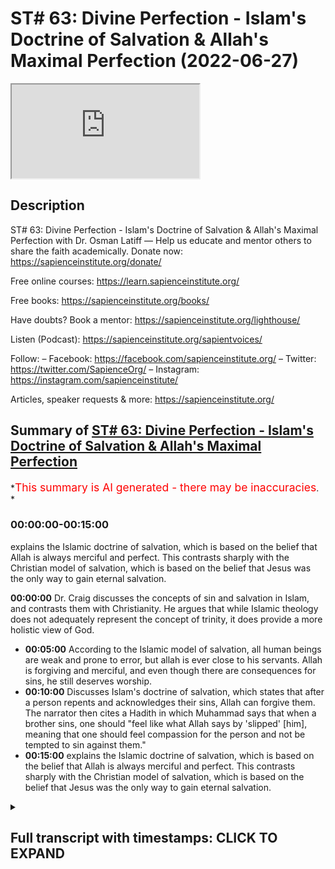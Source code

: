 # ST# 63: Divine Perfection - Islam's Doctrine of Salvation & Allah's Maximal Perfection (2022-06-27)

<iframe loading='lazy' allow='autoplay' src='https://www.youtube.com/embed/Nv7ek29NEo4'></iframe>

## Description

ST# 63: Divine Perfection - Islam's Doctrine of Salvation & Allah's Maximal Perfection with Dr. Osman Latiff
—
Help us educate and mentor others to share the faith academically.
Donate now: <https://sapienceinstitute.org/donate/>

Free online courses: <https://learn.sapienceinstitute.org/>

Free books: <https://sapienceinstitute.org/books/>

Have doubts? Book a mentor: <https://sapienceinstitute.org/lighthouse/>

Listen (Podcast): <https://sapienceinstitute.org/sapientvoices/>

Follow:
– Facebook: <https://facebook.com/sapienceinstitute.org/>
– Twitter: <https://twitter.com/SapienceOrg/>
– Instagram: <https://instagram.com/sapienceinstitute/>

Articles, speaker requests & more: <https://sapienceinstitute.org/>

## Summary of [ST# 63: Divine Perfection - Islam's Doctrine of Salvation & Allah's Maximal Perfection](https://www.youtube.com/watch?v=Nv7ek29NEo4)

*<span style="color:red; font-size:125%">This summary is AI generated - there may be inaccuracies</span>. *

### <a onclick="modifyYTiframeseektime('0')">00:00:00-00:15:00</a>

 explains the Islamic doctrine of salvation, which is based on the belief that Allah is always merciful and perfect. This contrasts sharply with the Christian model of salvation, which is based on the belief that Jesus was the only way to gain eternal salvation.

**<a onclick="modifyYTiframeseektime('0')">00:00:00</a>**  Dr. Craig discusses the concepts of sin and salvation in Islam, and contrasts them with Christianity. He argues that while Islamic theology does not adequately represent the concept of trinity, it does provide a more holistic view of God.

* **<a onclick="modifyYTiframeseektime('300')">00:05:00</a>** According to the Islamic model of salvation, all human beings are weak and prone to error, but allah is ever close to his servants. Allah is forgiving and merciful, and even though there are consequences for sins, he still deserves worship.
* **<a onclick="modifyYTiframeseektime('600')">00:10:00</a>** Discusses Islam's doctrine of salvation, which states that after a person repents and acknowledges their sins, Allah can forgive them. The narrator then cites a Hadith in which Muhammad says that when a brother sins, one should "feel like what Allah says by 'slipped' [him], meaning that one should feel compassion for the person and not be tempted to sin against them."
* **<a onclick="modifyYTiframeseektime('900')">00:15:00</a>**  explains the Islamic doctrine of salvation, which is based on the belief that Allah is always merciful and perfect. This contrasts sharply with the Christian model of salvation, which is based on the belief that Jesus was the only way to gain eternal salvation.

<details><summary><h2>Full transcript with timestamps: CLICK TO EXPAND</h2></summary>

<a onclick="modifyYTiframeseektime('6')">0:00:06</a> assalamu alaikum welcome to  
<a onclick="modifyYTiframeseektime('7')">0:00:07</a> sapientholdist drastic we're going  
<a onclick="modifyYTiframeseektime('9')">0:00:09</a> through my book divine perfection  
<a onclick="modifyYTiframeseektime('11')">0:00:11</a> christianity and islam on sin and  
<a onclick="modifyYTiframeseektime('13')">0:00:13</a> salvation  
<a onclick="modifyYTiframeseektime('15')">0:00:15</a> now dr craig's arguments presented in  
<a onclick="modifyYTiframeseektime('17')">0:00:17</a> his website and in his work against  
<a onclick="modifyYTiframeseektime('20')">0:00:20</a> islamic theism focus on a few different  
<a onclick="modifyYTiframeseektime('22')">0:00:22</a> areas one of them is to do with the idea  
<a onclick="modifyYTiframeseektime('25')">0:00:25</a> that god being maximally omniscient  
<a onclick="modifyYTiframeseektime('26')">0:00:26</a> all-knowing and therefore he isolates  
<a onclick="modifyYTiframeseektime('28')">0:00:28</a> the idea of trinity as represented in  
<a onclick="modifyYTiframeseektime('30')">0:00:30</a> the quran and says while this is not a  
<a onclick="modifyYTiframeseektime('33')">0:00:33</a> fair representation of trinity as  
<a onclick="modifyYTiframeseektime('35')">0:00:35</a> understood by christians and we've gone  
<a onclick="modifyYTiframeseektime('37')">0:00:37</a> through the verses that he isolates  
<a onclick="modifyYTiframeseektime('40')">0:00:40</a> looking at them very closely and clearly  
<a onclick="modifyYTiframeseektime('42')">0:00:42</a> remember by the way on this point allah  
<a onclick="modifyYTiframeseektime('44')">0:00:44</a> says  
<a onclick="modifyYTiframeseektime('46')">0:00:46</a> don't say three or trinity  
<a onclick="modifyYTiframeseektime('48')">0:00:48</a> the verse in fact is a full sweep  
<a onclick="modifyYTiframeseektime('51')">0:00:51</a> against all conceptions of tree  
<a onclick="modifyYTiframeseektime('54')">0:00:54</a> trinitarianism or trinity or tritheism  
<a onclick="modifyYTiframeseektime('56')">0:00:56</a> or any kind of versions of that and of  
<a onclick="modifyYTiframeseektime('58')">0:00:58</a> course much has been developed in  
<a onclick="modifyYTiframeseektime('60')">0:01:00</a> christian history throughout the  
<a onclick="modifyYTiframeseektime('62')">0:01:02</a> centuries so when allah says  
<a onclick="modifyYTiframeseektime('65')">0:01:05</a> don't say three it's a full sweep  
<a onclick="modifyYTiframeseektime('67')">0:01:07</a> against any conception  
<a onclick="modifyYTiframeseektime('70')">0:01:10</a> before then now and even perhaps  
<a onclick="modifyYTiframeseektime('72')">0:01:12</a> tomorrow about a trinitarian  
<a onclick="modifyYTiframeseektime('74')">0:01:14</a> tri-theistic model of god that's the  
<a onclick="modifyYTiframeseektime('77')">0:01:17</a> first thing to remember but secondly  
<a onclick="modifyYTiframeseektime('79')">0:01:19</a> we've gone through the verses that he  
<a onclick="modifyYTiframeseektime('82')">0:01:22</a> isolates and he things are a reflection  
<a onclick="modifyYTiframeseektime('85')">0:01:25</a> of a misconceived notion of the trinity  
<a onclick="modifyYTiframeseektime('88')">0:01:28</a> in the quran the second argument of  
<a onclick="modifyYTiframeseektime('91')">0:01:31</a> william lane craig and other  
<a onclick="modifyYTiframeseektime('94')">0:01:34</a> missionaries like him  
<a onclick="modifyYTiframeseektime('96')">0:01:36</a> focuses on the concept of of salvation  
<a onclick="modifyYTiframeseektime('99')">0:01:39</a> of soteriology about the cause of  
<a onclick="modifyYTiframeseektime('101')">0:01:41</a> salvation in in islam that he believes  
<a onclick="modifyYTiframeseektime('104')">0:01:44</a> is insufficient inadequate in  
<a onclick="modifyYTiframeseektime('106')">0:01:46</a> representing god's maximal holiness now  
<a onclick="modifyYTiframeseektime('109')">0:01:49</a> of course we've contrasted this with the  
<a onclick="modifyYTiframeseektime('110')">0:01:50</a> christian model of both hama theology  
<a onclick="modifyYTiframeseektime('114')">0:01:54</a> which is the concept of sin and then the  
<a onclick="modifyYTiframeseektime('116')">0:01:56</a> question of salvation and christianity  
<a onclick="modifyYTiframeseektime('117')">0:01:57</a> through atonement models that sought to  
<a onclick="modifyYTiframeseektime('119')">0:01:59</a> make sense of what um you know what what  
<a onclick="modifyYTiframeseektime('123')">0:02:03</a> happened between god and adam and how  
<a onclick="modifyYTiframeseektime('125')">0:02:05</a> they had an effect on us as human beings  
<a onclick="modifyYTiframeseektime('126')">0:02:06</a> in terms of us and god and the rift and  
<a onclick="modifyYTiframeseektime('128')">0:02:08</a> the chasm and then of course that  
<a onclick="modifyYTiframeseektime('130')">0:02:10</a> salvific  
<a onclick="modifyYTiframeseektime('132')">0:02:12</a> figure jesus christ who comes later to  
<a onclick="modifyYTiframeseektime('134')">0:02:14</a> atone for our sins  
<a onclick="modifyYTiframeseektime('136')">0:02:16</a> and we've looked at this  
<a onclick="modifyYTiframeseektime('138')">0:02:18</a> narrative  
<a onclick="modifyYTiframeseektime('140')">0:02:20</a> conception  
<a onclick="modifyYTiframeseektime('141')">0:02:21</a> theology and theory and constructed and  
<a onclick="modifyYTiframeseektime('144')">0:02:24</a> contrasted it with the quranic outlook  
<a onclick="modifyYTiframeseektime('146')">0:02:26</a> of what happened between god  
<a onclick="modifyYTiframeseektime('149')">0:02:29</a> and adam in the first place and how this  
<a onclick="modifyYTiframeseektime('151')">0:02:31</a> has a bearing on how we perceive of  
<a onclick="modifyYTiframeseektime('153')">0:02:33</a> god's maximal holiness  
<a onclick="modifyYTiframeseektime('155')">0:02:35</a> in light of that of that salvific of  
<a onclick="modifyYTiframeseektime('157')">0:02:37</a> that or that model of salvation but  
<a onclick="modifyYTiframeseektime('159')">0:02:39</a> there is much more to be said of course  
<a onclick="modifyYTiframeseektime('161')">0:02:41</a> about this remember that one of the  
<a onclick="modifyYTiframeseektime('164')">0:02:44</a> beautiful things that we have in the  
<a onclick="modifyYTiframeseektime('165')">0:02:45</a> quran  
<a onclick="modifyYTiframeseektime('166')">0:02:46</a> is we have this idea that god of course  
<a onclick="modifyYTiframeseektime('168')">0:02:48</a> is maximally holy but also maximally  
<a onclick="modifyYTiframeseektime('171')">0:02:51</a> perfect in all all forms from allah's  
<a onclick="modifyYTiframeseektime('173')">0:02:53</a> names and attributes allah is maximally  
<a onclick="modifyYTiframeseektime('176')">0:02:56</a> perfect maximally perfect in his wisdom  
<a onclick="modifyYTiframeseektime('178')">0:02:58</a> maximum perfect in his mercy maximum  
<a onclick="modifyYTiframeseektime('180')">0:03:00</a> perfect and his new knowledge and so on  
<a onclick="modifyYTiframeseektime('182')">0:03:02</a> and so forth in all things allah is  
<a onclick="modifyYTiframeseektime('184')">0:03:04</a> maximally perfect so  
<a onclick="modifyYTiframeseektime('186')">0:03:06</a> number one we believe that the  
<a onclick="modifyYTiframeseektime('189')">0:03:09</a> christians have this model about you  
<a onclick="modifyYTiframeseektime('190')">0:03:10</a> know like anselm for example who believe  
<a onclick="modifyYTiframeseektime('192')">0:03:12</a> that the the the the sin of adam had a  
<a onclick="modifyYTiframeseektime('196')">0:03:16</a> bearing on god's honor in the sense that  
<a onclick="modifyYTiframeseektime('199')">0:03:19</a> he says that god's honor was besmirched  
<a onclick="modifyYTiframeseektime('201')">0:03:21</a> through adam's sin god was now therefore  
<a onclick="modifyYTiframeseektime('204')">0:03:24</a> um you know  
<a onclick="modifyYTiframeseektime('206')">0:03:26</a> offended of course but his honor was  
<a onclick="modifyYTiframeseektime('208')">0:03:28</a> besmirched and the only one that could  
<a onclick="modifyYTiframeseektime('210')">0:03:30</a> restore that honor back to god was the  
<a onclick="modifyYTiframeseektime('213')">0:03:33</a> the blood sacrifice of the sinless one  
<a onclick="modifyYTiframeseektime('215')">0:03:35</a> jesus christ who happens to be god  
<a onclick="modifyYTiframeseektime('217')">0:03:37</a> himself who pays the price of that sin  
<a onclick="modifyYTiframeseektime('219')">0:03:39</a> back to himself  
<a onclick="modifyYTiframeseektime('222')">0:03:42</a> now  
<a onclick="modifyYTiframeseektime('223')">0:03:43</a> what does that mean of god  
<a onclick="modifyYTiframeseektime('229')">0:03:49</a> there is nothing  
<a onclick="modifyYTiframeseektime('231')">0:03:51</a> that you can do to frustrate god in the  
<a onclick="modifyYTiframeseektime('236')">0:03:56</a> heavens or in the earth  
<a onclick="modifyYTiframeseektime('238')">0:03:58</a> there is nothing that you could do to  
<a onclick="modifyYTiframeseektime('239')">0:03:59</a> frustrate god right to have a bearing on  
<a onclick="modifyYTiframeseektime('242')">0:04:02</a> god's holiness in the in the earth or in  
<a onclick="modifyYTiframeseektime('244')">0:04:04</a> the heavens nothing that we could do as  
<a onclick="modifyYTiframeseektime('246')">0:04:06</a> human beings to do that of course god is  
<a onclick="modifyYTiframeseektime('248')">0:04:08</a> holy maximally perfect all supreme all  
<a onclick="modifyYTiframeseektime('250')">0:04:10</a> wise all magnificent  
<a onclick="modifyYTiframeseektime('252')">0:04:12</a> look at this hadith prophetic hadith but  
<a onclick="modifyYTiframeseektime('255')">0:04:15</a> the prophet said that allah said subhana  
<a onclick="modifyYTiframeseektime('257')">0:04:17</a> wa to allah  
<a onclick="modifyYTiframeseektime('258')">0:04:18</a> ibadi all my servants  
<a onclick="modifyYTiframeseektime('263')">0:04:23</a> the first of you and the last of you and  
<a onclick="modifyYTiframeseektime('265')">0:04:25</a> the human of you in the junior view if  
<a onclick="modifyYTiframeseektime('267')">0:04:27</a> all of you  
<a onclick="modifyYTiframeseektime('268')">0:04:28</a> were in the heart of the most pious one  
<a onclick="modifyYTiframeseektime('271')">0:04:31</a> of you that would not increase my  
<a onclick="modifyYTiframeseektime('273')">0:04:33</a> kingdom in anything  
<a onclick="modifyYTiframeseektime('275')">0:04:35</a> i know my servants if the first and the  
<a onclick="modifyYTiframeseektime('276')">0:04:36</a> last of you and the human and the june  
<a onclick="modifyYTiframeseektime('278')">0:04:38</a> of you were in the heart of the most  
<a onclick="modifyYTiframeseektime('280')">0:04:40</a> evil and depraved one of you that  
<a onclick="modifyYTiframeseektime('283')">0:04:43</a> wouldn't decrease my kingdom in anything  
<a onclick="modifyYTiframeseektime('286')">0:04:46</a> it has no bearing on allah and his  
<a onclick="modifyYTiframeseektime('288')">0:04:48</a> majesty and his honor the things that we  
<a onclick="modifyYTiframeseektime('290')">0:04:50</a> do it affects us and our honor the  
<a onclick="modifyYTiframeseektime('293')">0:04:53</a> things that we do which is an affront to  
<a onclick="modifyYTiframeseektime('297')">0:04:57</a> god we are the ones who are affected in  
<a onclick="modifyYTiframeseektime('299')">0:04:59</a> that not god of course god is supreme  
<a onclick="modifyYTiframeseektime('300')">0:05:00</a> and holy and remembered and the world  
<a onclick="modifyYTiframeseektime('303')">0:05:03</a> remembers him and the whole everything  
<a onclick="modifyYTiframeseektime('304')">0:05:04</a> remembers him right whatever we do for  
<a onclick="modifyYTiframeseektime('307')">0:05:07</a> him is a benefit to us but nothing that  
<a onclick="modifyYTiframeseektime('310')">0:05:10</a> we don't do has an effect on him nothing  
<a onclick="modifyYTiframeseektime('313')">0:05:13</a> has an effect on him allah is supreme  
<a onclick="modifyYTiframeseektime('315')">0:05:15</a> majestic all supreme subhana wa ta'ala  
<a onclick="modifyYTiframeseektime('318')">0:05:18</a> that's for us therefore to remember  
<a onclick="modifyYTiframeseektime('320')">0:05:20</a> but what then about the model of  
<a onclick="modifyYTiframeseektime('322')">0:05:22</a> salvation in islam we have the adamic  
<a onclick="modifyYTiframeseektime('324')">0:05:24</a> paradigm there we have the example of  
<a onclick="modifyYTiframeseektime('327')">0:05:27</a> the three people of taboo were left  
<a onclick="modifyYTiframeseektime('329')">0:05:29</a> behind and they made this kind of  
<a onclick="modifyYTiframeseektime('330')">0:05:30</a> beautiful thing happened with them and  
<a onclick="modifyYTiframeseektime('332')">0:05:32</a> allah describes how they had nobody else  
<a onclick="modifyYTiframeseektime('333')">0:05:33</a> to call upon except god himself  
<a onclick="modifyYTiframeseektime('336')">0:05:36</a> and allah allah leaned to them  
<a onclick="modifyYTiframeseektime('339')">0:05:39</a> so that they would turn to him so that's  
<a onclick="modifyYTiframeseektime('342')">0:05:42</a> that's the beautiful model of salvation  
<a onclick="modifyYTiframeseektime('344')">0:05:44</a> in islam it's allah who turns to you  
<a onclick="modifyYTiframeseektime('345')">0:05:45</a> first before you turn to him that shows  
<a onclick="modifyYTiframeseektime('348')">0:05:48</a> allah is  
<a onclick="modifyYTiframeseektime('349')">0:05:49</a> allah is ever close to his servants  
<a onclick="modifyYTiframeseektime('355')">0:05:55</a> when my servants ask you concerning me  
<a onclick="modifyYTiframeseektime('358')">0:05:58</a> then i am ever near  
<a onclick="modifyYTiframeseektime('360')">0:06:00</a> right so again it's about what is your  
<a onclick="modifyYTiframeseektime('361')">0:06:01</a> impression of the lord of the world the  
<a onclick="modifyYTiframeseektime('362')">0:06:02</a> quran says one of my servants as you  
<a onclick="modifyYTiframeseektime('364')">0:06:04</a> concerning me  
<a onclick="modifyYTiframeseektime('371')">0:06:11</a> i respond to him who calls upon me when  
<a onclick="modifyYTiframeseektime('373')">0:06:13</a> he calls upon me  
<a onclick="modifyYTiframeseektime('375')">0:06:15</a> allah is ever near to his servants right  
<a onclick="modifyYTiframeseektime('377')">0:06:17</a> then allah says so let him respond to me  
<a onclick="modifyYTiframeseektime('379')">0:06:19</a> believe me so therefore let him believe  
<a onclick="modifyYTiframeseektime('381')">0:06:21</a> and respond to so he will find guidance  
<a onclick="modifyYTiframeseektime('383')">0:06:23</a> so therefore no allah is ever near to  
<a onclick="modifyYTiframeseektime('386')">0:06:26</a> his servants allah is maximally loving  
<a onclick="modifyYTiframeseektime('390')">0:06:30</a> allah is loving towards his servants  
<a onclick="modifyYTiframeseektime('392')">0:06:32</a> right and this is reflected therefore in  
<a onclick="modifyYTiframeseektime('394')">0:06:34</a> the fact that allah is forgiving and  
<a onclick="modifyYTiframeseektime('396')">0:06:36</a> merciful now we're going to cover this  
<a onclick="modifyYTiframeseektime('397')">0:06:37</a> in fact in the next episode because  
<a onclick="modifyYTiframeseektime('399')">0:06:39</a> that's the third of craig's arguments  
<a onclick="modifyYTiframeseektime('401')">0:06:41</a> but just to stick with this argument for  
<a onclick="modifyYTiframeseektime('404')">0:06:44</a> a second about the idea that  
<a onclick="modifyYTiframeseektime('406')">0:06:46</a> the islamic model of salvation  
<a onclick="modifyYTiframeseektime('409')">0:06:49</a> compromises god's holiness what we have  
<a onclick="modifyYTiframeseektime('412')">0:06:52</a> outlined for us as an islam as a model  
<a onclick="modifyYTiframeseektime('415')">0:06:55</a> of salvation is the fact that number one  
<a onclick="modifyYTiframeseektime('417')">0:06:57</a> human beings are weak prone to error  
<a onclick="modifyYTiframeseektime('421')">0:07:01</a> right that we have failings that we have  
<a onclick="modifyYTiframeseektime('423')">0:07:03</a> temporalities we have vulnerabilities we  
<a onclick="modifyYTiframeseektime('425')">0:07:05</a> have all of these things happening in  
<a onclick="modifyYTiframeseektime('427')">0:07:07</a> our lives and what of course is  
<a onclick="modifyYTiframeseektime('429')">0:07:09</a> the quran says uh wouldn't allah know  
<a onclick="modifyYTiframeseektime('432')">0:07:12</a> about us if allah created all of us of  
<a onclick="modifyYTiframeseektime('434')">0:07:14</a> course he knows all about us  
<a onclick="modifyYTiframeseektime('440')">0:07:20</a> quran says if you disclose something in  
<a onclick="modifyYTiframeseektime('442')">0:07:22</a> yourself or make it apparent allah knows  
<a onclick="modifyYTiframeseektime('444')">0:07:24</a> of it allah is aware of it so allah  
<a onclick="modifyYTiframeseektime('446')">0:07:26</a> knows all about us and therefore allah's  
<a onclick="modifyYTiframeseektime('448')">0:07:28</a> judgment on us therefore is maximally  
<a onclick="modifyYTiframeseektime('450')">0:07:30</a> perfect  
<a onclick="modifyYTiframeseektime('451')">0:07:31</a> but allah subhanahu wa to allah still  
<a onclick="modifyYTiframeseektime('454')">0:07:34</a> even though of course there are  
<a onclick="modifyYTiframeseektime('455')">0:07:35</a> consequences and repercussions for sins  
<a onclick="modifyYTiframeseektime('458')">0:07:38</a> like for example a beautiful verse in  
<a onclick="modifyYTiframeseektime('460')">0:07:40</a> fact a beautiful narrative that shows  
<a onclick="modifyYTiframeseektime('461')">0:07:41</a> this i'll tell you the narrative  
<a onclick="modifyYTiframeseektime('463')">0:07:43</a> once in the khilafah the the ruling of  
<a onclick="modifyYTiframeseektime('466')">0:07:46</a> the second karif of islam um  
<a onclick="modifyYTiframeseektime('469')">0:07:49</a> allah be pleased with him there was a  
<a onclick="modifyYTiframeseektime('471')">0:07:51</a> man who was always with the muslims and  
<a onclick="modifyYTiframeseektime('473')">0:07:53</a> praying in the mosque with them and then  
<a onclick="modifyYTiframeseektime('475')">0:07:55</a> he absconded he was away went away for a  
<a onclick="modifyYTiframeseektime('477')">0:07:57</a> long time and omar was confused and  
<a onclick="modifyYTiframeseektime('479')">0:07:59</a> asked what has happened to the one who  
<a onclick="modifyYTiframeseektime('480')">0:08:00</a> was always with us  
<a onclick="modifyYTiframeseektime('482')">0:08:02</a> and they said well he's now  
<a onclick="modifyYTiframeseektime('484')">0:08:04</a> he engages in in a sin  
<a onclick="modifyYTiframeseektime('486')">0:08:06</a> right it's a bad sin and he's busy with  
<a onclick="modifyYTiframeseektime('488')">0:08:08</a> that sin and he keeps himself away from  
<a onclick="modifyYTiframeseektime('490')">0:08:10</a> us because he's ashamed and he's doing  
<a onclick="modifyYTiframeseektime('491')">0:08:11</a> it himself and whatever  
<a onclick="modifyYTiframeseektime('493')">0:08:13</a> and omar then says go and bring someone  
<a onclick="modifyYTiframeseektime('495')">0:08:15</a> who can write for us a scribe you can  
<a onclick="modifyYTiframeseektime('497')">0:08:17</a> write for us  
<a onclick="modifyYTiframeseektime('498')">0:08:18</a> and they called somebody and he came  
<a onclick="modifyYTiframeseektime('500')">0:08:20</a> with his pen and and his paper and he  
<a onclick="modifyYTiframeseektime('502')">0:08:22</a> began and he was ready to write and umar  
<a onclick="modifyYTiframeseektime('504')">0:08:24</a> says you're going to write these words  
<a onclick="modifyYTiframeseektime('505')">0:08:25</a> we're going to write them we're going to  
<a onclick="modifyYTiframeseektime('506')">0:08:26</a> see let's stamp it and send it then  
<a onclick="modifyYTiframeseektime('508')">0:08:28</a> we're going to see what happens  
<a onclick="modifyYTiframeseektime('509')">0:08:29</a> and norma says him write these words  
<a onclick="modifyYTiframeseektime('515')">0:08:35</a> his name to  
<a onclick="modifyYTiframeseektime('517')">0:08:37</a> this person son of that person meaning  
<a onclick="modifyYTiframeseektime('519')">0:08:39</a> it's a man-to-man situation it's not  
<a onclick="modifyYTiframeseektime('521')">0:08:41</a> like omar the leader of the muslims to  
<a onclick="modifyYTiframeseektime('523')">0:08:43</a> you you know servant of whatever it's a  
<a onclick="modifyYTiframeseektime('525')">0:08:45</a> man to man it's a we're all humans we're  
<a onclick="modifyYTiframeseektime('527')">0:08:47</a> all stuck in the same situation here or  
<a onclick="modifyYTiframeseektime('530')">0:08:50</a> in the same situation here and he says  
<a onclick="modifyYTiframeseektime('533')">0:08:53</a> write these words one of the verses you  
<a onclick="modifyYTiframeseektime('535')">0:08:55</a> open one of the opening verses  
<a onclick="modifyYTiframeseektime('537')">0:08:57</a> chapter 40 of the quran  
<a onclick="modifyYTiframeseektime('539')">0:08:59</a> in which allah says  
<a onclick="modifyYTiframeseektime('542')">0:09:02</a> it is  
<a onclick="modifyYTiframeseektime('548')">0:09:08</a> that's it stamp it seal it send it  
<a onclick="modifyYTiframeseektime('551')">0:09:11</a> what is the verse say well let's see  
<a onclick="modifyYTiframeseektime('553')">0:09:13</a> so he stamps it seals it sends it and  
<a onclick="modifyYTiframeseektime('555')">0:09:15</a> then time it reaches that man then the  
<a onclick="modifyYTiframeseektime('557')">0:09:17</a> man of course opens that letter and he  
<a onclick="modifyYTiframeseektime('559')">0:09:19</a> begins to read  
<a onclick="modifyYTiframeseektime('560')">0:09:20</a> that verse and reflect and deliberate  
<a onclick="modifyYTiframeseektime('563')">0:09:23</a> and ruminate and think contemplate on  
<a onclick="modifyYTiframeseektime('566')">0:09:26</a> that verse what is that verse saying  
<a onclick="modifyYTiframeseektime('567')">0:09:27</a> what does it mean what is it what are  
<a onclick="modifyYTiframeseektime('569')">0:09:29</a> the consequences what is all this  
<a onclick="modifyYTiframeseektime('570')">0:09:30</a> happening what does the verse say it  
<a onclick="modifyYTiframeseektime('571')">0:09:31</a> says this  
<a onclick="modifyYTiframeseektime('572')">0:09:32</a> it says allah god lord of the heavens  
<a onclick="modifyYTiframeseektime('575')">0:09:35</a> and the earth create a sustainer of all  
<a onclick="modifyYTiframeseektime('579')">0:09:39</a> he says he is  
<a onclick="modifyYTiframeseektime('581')">0:09:41</a> the forgiver of sins  
<a onclick="modifyYTiframeseektime('584')">0:09:44</a> and not just that kaabi tobe the  
<a onclick="modifyYTiframeseektime('586')">0:09:46</a> acceptor of repentance  
<a onclick="modifyYTiframeseektime('588')">0:09:48</a> and shadi  
<a onclick="modifyYTiframeseektime('590')">0:09:50</a> severe in punishment  
<a onclick="modifyYTiframeseektime('591')">0:09:51</a> surveillance punishment and it's a toll  
<a onclick="modifyYTiframeseektime('594')">0:09:54</a> whose blessings are endless  
<a onclick="modifyYTiframeseektime('596')">0:09:56</a> and  
<a onclick="modifyYTiframeseektime('598')">0:09:58</a> this nun deserve worship except him  
<a onclick="modifyYTiframeseektime('600')">0:10:00</a> and you will return back to him that's  
<a onclick="modifyYTiframeseektime('603')">0:10:03</a> it  
<a onclick="modifyYTiframeseektime('604')">0:10:04</a> and the man began to think well if i'm  
<a onclick="modifyYTiframeseektime('607')">0:10:07</a> indulging in this bad sin  
<a onclick="modifyYTiframeseektime('609')">0:10:09</a> and i know i have a lord who forgives  
<a onclick="modifyYTiframeseektime('610')">0:10:10</a> sins  
<a onclick="modifyYTiframeseektime('611')">0:10:11</a> and that if i am sincere in my  
<a onclick="modifyYTiframeseektime('613')">0:10:13</a> repentance what does it mean to be sin  
<a onclick="modifyYTiframeseektime('614')">0:10:14</a> saying your repentance number one you  
<a onclick="modifyYTiframeseektime('616')">0:10:16</a> have to have a state of khoshu  
<a onclick="modifyYTiframeseektime('619')">0:10:19</a> you have to have this state of  
<a onclick="modifyYTiframeseektime('621')">0:10:21</a> recognition consciousness of allah right  
<a onclick="modifyYTiframeseektime('625')">0:10:25</a> i'll give you one example when allah  
<a onclick="modifyYTiframeseektime('627')">0:10:27</a> tells moses musa to go to pharaoh right  
<a onclick="modifyYTiframeseektime('629')">0:10:29</a> the the ruler the despotic mass murderer  
<a onclick="modifyYTiframeseektime('633')">0:10:33</a> megalomaniac psychopathic tyrant pharaoh  
<a onclick="modifyYTiframeseektime('637')">0:10:37</a> and god says to musa moses go to him  
<a onclick="modifyYTiframeseektime('640')">0:10:40</a> is transgressed all limits you've got to  
<a onclick="modifyYTiframeseektime('643')">0:10:43</a> go and talk to him  
<a onclick="modifyYTiframeseektime('644')">0:10:44</a> now allah says something else allah says  
<a onclick="modifyYTiframeseektime('646')">0:10:46</a> fakul  
<a onclick="modifyYTiframeseektime('647')">0:10:47</a> say to him  
<a onclick="modifyYTiframeseektime('649')">0:10:49</a> right say something that means it's not  
<a onclick="modifyYTiframeseektime('650')">0:10:50</a> scripted it's something that's coming  
<a onclick="modifyYTiframeseektime('651')">0:10:51</a> from god himself as a divine  
<a onclick="modifyYTiframeseektime('654')">0:10:54</a> teaching to moses of going to pharaoh  
<a onclick="modifyYTiframeseektime('656')">0:10:56</a> with words to say to him  
<a onclick="modifyYTiframeseektime('658')">0:10:58</a> what does he tell him to say to him  
<a onclick="modifyYTiframeseektime('664')">0:11:04</a> he says go to pharaoh and tell him  
<a onclick="modifyYTiframeseektime('667')">0:11:07</a> would you pharaoh want to attain to  
<a onclick="modifyYTiframeseektime('669')">0:11:09</a> purification  
<a onclick="modifyYTiframeseektime('671')">0:11:11</a> and i will guide you to your lord and  
<a onclick="modifyYTiframeseektime('672')">0:11:12</a> you will be in awe of him  
<a onclick="modifyYTiframeseektime('675')">0:11:15</a> so it's not just that he's telling  
<a onclick="modifyYTiframeseektime('677')">0:11:17</a> pharaoh fix up stop killing people put  
<a onclick="modifyYTiframeseektime('680')">0:11:20</a> down the knives and the guns he's not  
<a onclick="modifyYTiframeseektime('682')">0:11:22</a> saying that he's saying  
<a onclick="modifyYTiframeseektime('683')">0:11:23</a> you  
<a onclick="modifyYTiframeseektime('684')">0:11:24</a> you in order for you to go back to god  
<a onclick="modifyYTiframeseektime('687')">0:11:27</a> and repent you still need that  
<a onclick="modifyYTiframeseektime('689')">0:11:29</a> you have to have that be in awe and  
<a onclick="modifyYTiframeseektime('691')">0:11:31</a> recognition and have that serenity and  
<a onclick="modifyYTiframeseektime('693')">0:11:33</a> peace in him and even you need that and  
<a onclick="modifyYTiframeseektime('696')">0:11:36</a> i will guide you to your lord so you  
<a onclick="modifyYTiframeseektime('697')">0:11:37</a> will have all of him not all in yourself  
<a onclick="modifyYTiframeseektime('699')">0:11:39</a> right but be in awe of the lord that  
<a onclick="modifyYTiframeseektime('701')">0:11:41</a> created you and me and everybody else  
<a onclick="modifyYTiframeseektime('703')">0:11:43</a> right so therefore you have to have for  
<a onclick="modifyYTiframeseektime('704')">0:11:44</a> repentance you have to be in that state  
<a onclick="modifyYTiframeseektime('706')">0:11:46</a> of recognition it's god that i'm calling  
<a onclick="modifyYTiframeseektime('708')">0:11:48</a> to number one you've got to stop the sin  
<a onclick="modifyYTiframeseektime('709')">0:11:49</a> that you're committing number three you  
<a onclick="modifyYTiframeseektime('712')">0:11:52</a> have to make commends never to go back  
<a onclick="modifyYTiframeseektime('714')">0:11:54</a> to that sin and then of course you have  
<a onclick="modifyYTiframeseektime('716')">0:11:56</a> to feed a sense of nedem of remorse like  
<a onclick="modifyYTiframeseektime('719')">0:11:59</a> these three who held back from taboo  
<a onclick="modifyYTiframeseektime('721')">0:12:01</a> felt that sense of remorse when they  
<a onclick="modifyYTiframeseektime('722')">0:12:02</a> said there is no refuge no escape from  
<a onclick="modifyYTiframeseektime('726')">0:12:06</a> god except going back to god and they  
<a onclick="modifyYTiframeseektime('728')">0:12:08</a> felt as if the earth and themselves were  
<a onclick="modifyYTiframeseektime('729')">0:12:09</a> constricted and tight and squeezed  
<a onclick="modifyYTiframeseektime('732')">0:12:12</a> and this what else is there but they  
<a onclick="modifyYTiframeseektime('734')">0:12:14</a> realized it's allah but in that state  
<a onclick="modifyYTiframeseektime('737')">0:12:17</a> it is not that they called upon allah  
<a onclick="modifyYTiframeseektime('739')">0:12:19</a> first it was of course allah turned to  
<a onclick="modifyYTiframeseektime('741')">0:12:21</a> them first every time  
<a onclick="modifyYTiframeseektime('743')">0:12:23</a> we do anything isn't it god that  
<a onclick="modifyYTiframeseektime('744')">0:12:24</a> inspires that in us  
<a onclick="modifyYTiframeseektime('746')">0:12:26</a> right every time we we praise allah it  
<a onclick="modifyYTiframeseektime('749')">0:12:29</a> isn't going to inspire that in us or we  
<a onclick="modifyYTiframeseektime('751')">0:12:31</a> ask for forgiveness allah of course move  
<a onclick="modifyYTiframeseektime('753')">0:12:33</a> their heart move the heart to first turn  
<a onclick="modifyYTiframeseektime('756')">0:12:36</a> towards god for that heart than to  
<a onclick="modifyYTiframeseektime('758')">0:12:38</a> recognize god is allah who is maximally  
<a onclick="modifyYTiframeseektime('760')">0:12:40</a> merciful and loving and kind here so  
<a onclick="modifyYTiframeseektime('763')">0:12:43</a> it's like one of the scholars of islam  
<a onclick="modifyYTiframeseektime('765')">0:12:45</a> he said that every kulun nitmatam min  
<a onclick="modifyYTiframeseektime('767')">0:12:47</a> allah every blessing from allah requires  
<a onclick="modifyYTiframeseektime('769')">0:12:49</a> gratitude  
<a onclick="modifyYTiframeseektime('774')">0:12:54</a> and then having the blessing to make  
<a onclick="modifyYTiframeseektime('776')">0:12:56</a> gratitude is another blessing that  
<a onclick="modifyYTiframeseektime('777')">0:12:57</a> requires another gratitude meaning you  
<a onclick="modifyYTiframeseektime('779')">0:12:59</a> can't ever fully thank allah because  
<a onclick="modifyYTiframeseektime('781')">0:13:01</a> every time you thank allah who is  
<a onclick="modifyYTiframeseektime('782')">0:13:02</a> inspiring you enabling you guiding you  
<a onclick="modifyYTiframeseektime('784')">0:13:04</a> to thank him in the first place and so  
<a onclick="modifyYTiframeseektime('787')">0:13:07</a> therefore allah is reminding us that  
<a onclick="modifyYTiframeseektime('788')">0:13:08</a> allah is forgiving and merciful so  
<a onclick="modifyYTiframeseektime('790')">0:13:10</a> therefore then the man when he began to  
<a onclick="modifyYTiframeseektime('792')">0:13:12</a> read and think about these verses  
<a onclick="modifyYTiframeseektime('794')">0:13:14</a> he uh  
<a onclick="modifyYTiframeseektime('795')">0:13:15</a> he repented  
<a onclick="modifyYTiframeseektime('797')">0:13:17</a> sincere repentance means what doesn't  
<a onclick="modifyYTiframeseektime('799')">0:13:19</a> mean that you just simply say verbalize  
<a onclick="modifyYTiframeseektime('801')">0:13:21</a> something it means that in your entire  
<a onclick="modifyYTiframeseektime('802')">0:13:22</a> being  
<a onclick="modifyYTiframeseektime('803')">0:13:23</a> right in your consciousness in your  
<a onclick="modifyYTiframeseektime('805')">0:13:25</a> heart you're turning back to god and in  
<a onclick="modifyYTiframeseektime('808')">0:13:28</a> doing that realize it's going to turn to  
<a onclick="modifyYTiframeseektime('810')">0:13:30</a> you first right and then therefore  
<a onclick="modifyYTiframeseektime('812')">0:13:32</a> you're promising to make commands never  
<a onclick="modifyYTiframeseektime('814')">0:13:34</a> to go back to that sin again you feel  
<a onclick="modifyYTiframeseektime('816')">0:13:36</a> bad about that sin if you if you've  
<a onclick="modifyYTiframeseektime('818')">0:13:38</a> wronged somebody else and you need to  
<a onclick="modifyYTiframeseektime('819')">0:13:39</a> make amends with that person that you've  
<a onclick="modifyYTiframeseektime('821')">0:13:41</a> wronged against you have to do it also  
<a onclick="modifyYTiframeseektime('822')">0:13:42</a> if you've wronged somebody else all of  
<a onclick="modifyYTiframeseektime('824')">0:13:44</a> these things represent a clean and good  
<a onclick="modifyYTiframeseektime('826')">0:13:46</a> repentance right and so  
<a onclick="modifyYTiframeseektime('830')">0:13:50</a> the man he did that right he did that  
<a onclick="modifyYTiframeseektime('832')">0:13:52</a> and so then after a while umar asked the  
<a onclick="modifyYTiframeseektime('834')">0:13:54</a> people what happened to the one that we  
<a onclick="modifyYTiframeseektime('835')">0:13:55</a> wrote the letter to what happened to him  
<a onclick="modifyYTiframeseektime('837')">0:13:57</a> and they said oh he's back now with us  
<a onclick="modifyYTiframeseektime('839')">0:13:59</a> he's back with us now and um said these  
<a onclick="modifyYTiframeseektime('841')">0:14:01</a> very famous words and says he said  
<a onclick="modifyYTiframeseektime('848')">0:14:08</a> he said this is what you do  
<a onclick="modifyYTiframeseektime('850')">0:14:10</a> when you see one of your brothers has  
<a onclick="modifyYTiframeseektime('852')">0:14:12</a> slept  
<a onclick="modifyYTiframeseektime('853')">0:14:13</a> zel like what allah says by  
<a onclick="modifyYTiframeseektime('857')">0:14:17</a> slipped  
<a onclick="modifyYTiframeseektime('858')">0:14:18</a> he said this is what you do don't be  
<a onclick="modifyYTiframeseektime('860')">0:14:20</a> shaytan the devil's helper against your  
<a onclick="modifyYTiframeseektime('862')">0:14:22</a> brother because remember some people  
<a onclick="modifyYTiframeseektime('866')">0:14:26</a> they they they wallow in self-pity if  
<a onclick="modifyYTiframeseektime('869')">0:14:29</a> they've committed a sin if they think  
<a onclick="modifyYTiframeseektime('871')">0:14:31</a> there is no  
<a onclick="modifyYTiframeseektime('872')">0:14:32</a> escape from this sin right and then they  
<a onclick="modifyYTiframeseektime('875')">0:14:35</a> might end up continuing sin and the  
<a onclick="modifyYTiframeseektime('876')">0:14:36</a> devil of course would inspire them to  
<a onclick="modifyYTiframeseektime('877')">0:14:37</a> continue sinning and they'll think well  
<a onclick="modifyYTiframeseektime('879')">0:14:39</a> i'm so bad and evil of a person what's  
<a onclick="modifyYTiframeseektime('881')">0:14:41</a> the point how would god ever accept me  
<a onclick="modifyYTiframeseektime('883')">0:14:43</a> now how terrible i am but in knowing  
<a onclick="modifyYTiframeseektime('885')">0:14:45</a> therefore if a person is sincere and  
<a onclick="modifyYTiframeseektime('887')">0:14:47</a> they turn to god in forgiveness  
<a onclick="modifyYTiframeseektime('889')">0:14:49</a> repentance then allah of course can  
<a onclick="modifyYTiframeseektime('891')">0:14:51</a> forgive them out of his mercy so  
<a onclick="modifyYTiframeseektime('893')">0:14:53</a> therefore allah says say o my servants  
<a onclick="modifyYTiframeseektime('896')">0:14:56</a> say o my servants who have wronged their  
<a onclick="modifyYTiframeseektime('898')">0:14:58</a> souls  
<a onclick="modifyYTiframeseektime('899')">0:14:59</a> right wrong their souls  
<a onclick="modifyYTiframeseektime('902')">0:15:02</a> don't despair of the mercy of allah  
<a onclick="modifyYTiframeseektime('907')">0:15:07</a> allah forgives all sins and allah is  
<a onclick="modifyYTiframeseektime('909')">0:15:09</a> forgiving allah is merciful right so  
<a onclick="modifyYTiframeseektime('911')">0:15:11</a> therefore this islamic model of  
<a onclick="modifyYTiframeseektime('913')">0:15:13</a> salvation is never to despair in the  
<a onclick="modifyYTiframeseektime('915')">0:15:15</a> mercy of allah but to take sin seriously  
<a onclick="modifyYTiframeseektime('918')">0:15:18</a> to be on god about them to think about  
<a onclick="modifyYTiframeseektime('920')">0:15:20</a> them to think about the way that the  
<a onclick="modifyYTiframeseektime('921')">0:15:21</a> quran is telling us about being on god  
<a onclick="modifyYTiframeseektime('924')">0:15:24</a> to take to take the devil of course as  
<a onclick="modifyYTiframeseektime('925')">0:15:25</a> your enemy but at the same time to  
<a onclick="modifyYTiframeseektime('927')">0:15:27</a> realize and know that allah is maximally  
<a onclick="modifyYTiframeseektime('931')">0:15:31</a> perfect allah is merciful allah is kind  
<a onclick="modifyYTiframeseektime('933')">0:15:33</a> allah is loving and allah is ever near  
<a onclick="modifyYTiframeseektime('935')">0:15:35</a> to his servants therefore that's a very  
<a onclick="modifyYTiframeseektime('937')">0:15:37</a> stark contrast to the christian model of  
<a onclick="modifyYTiframeseektime('939')">0:15:39</a> atonement and salvation through jesus  
<a onclick="modifyYTiframeseektime('941')">0:15:41</a> christ because it is  
<a onclick="modifyYTiframeseektime('943')">0:15:43</a> the it is god being only satisfied ever  
<a onclick="modifyYTiframeseektime('947')">0:15:47</a> satisfied through the blood sacrifice of  
<a onclick="modifyYTiframeseektime('950')">0:15:50</a> his son who happens to be  
<a onclick="modifyYTiframeseektime('952')">0:15:52</a> god part of the godhead himself and only  
<a onclick="modifyYTiframeseektime('955')">0:15:55</a> then is god  
<a onclick="modifyYTiframeseektime('956')">0:15:56</a> pleased or appeased in in that sense and  
<a onclick="modifyYTiframeseektime('959')">0:15:59</a> so  
<a onclick="modifyYTiframeseektime('960')">0:16:00</a> you know we we ask allah for for  
<a onclick="modifyYTiframeseektime('962')">0:16:02</a> guidance in in all things  
<a onclick="modifyYTiframeseektime('972')">0:16:12</a> you  
</details>

